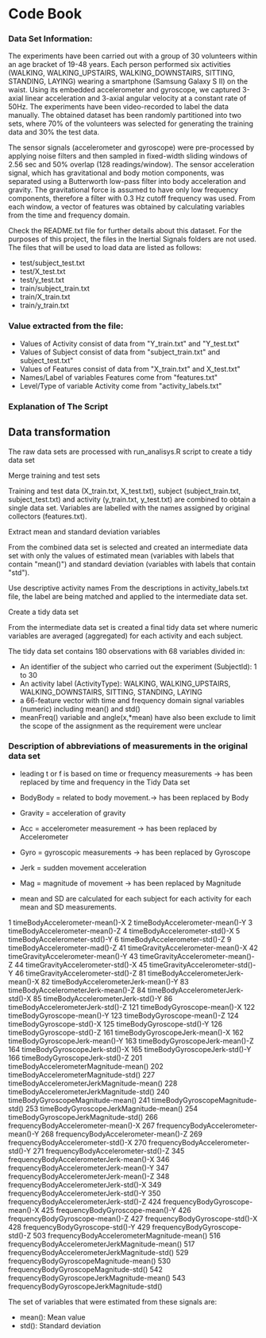 Code Book
========

### Data Set Information:
The experiments have been carried out with a group of 30 volunteers within an age bracket of 19-48 years. Each person performed six activities (WALKING, WALKING_UPSTAIRS, WALKING_DOWNSTAIRS, SITTING, STANDING, LAYING) wearing a smartphone (Samsung Galaxy S II) on the waist. Using its embedded accelerometer and gyroscope, we captured 3-axial linear acceleration and 3-axial angular velocity at a constant rate of 50Hz. The experiments have been video-recorded to label the data manually. The obtained dataset has been randomly partitioned into two sets, where 70% of the volunteers was selected for generating the training data and 30% the test data.

The sensor signals (accelerometer and gyroscope) were pre-processed by applying noise filters and then sampled in fixed-width sliding windows of 2.56 sec and 50% overlap (128 readings/window). The sensor acceleration signal, which has gravitational and body motion components, was separated using a Butterworth low-pass filter into body acceleration and gravity. The gravitational force is assumed to have only low frequency components, therefore a filter with 0.3 Hz cutoff frequency was used. From each window, a vector of features was obtained by calculating variables from the time and frequency domain.

Check the README.txt file for further details about this dataset. For the purposes of this project, the files in the Inertial Signals folders are not used. The files that will be used to load data are listed as follows:

- test/subject_test.txt
- test/X_test.txt
- test/y_test.txt
- train/subject_train.txt
- train/X_train.txt
- train/y_train.txt

### Value extracted from the file:

- Values of Activity consist of data from "Y_train.txt" and "Y_test.txt"
- Values of Subject consist of data from "subject_train.txt" and subject_test.txt"
- Values of Features consist of data from "X_train.txt" and X_test.txt"
- Names/Label of variables Features come from "features.txt"
- Level/Type of variable Activity come from "activity_labels.txt"

### Explanation of The Script
Data transformation
-------------------
The raw data sets are processed with run_analisys.R script to create a tidy data set

Merge training and test sets

Training and test data (X_train.txt, X_test.txt), subject  (subject_train.txt, subject_test.txt) and activity (y_train.txt, y_test.txt) are combined to obtain a single data set. Variables are labelled with the names assigned by original collectors (features.txt).

Extract mean and standard deviation variables

From the combined data set is selected and created an intermediate data set with only the values of estimated mean (variables with labels that contain "mean()") and standard deviation (variables with labels that contain "std").

Use descriptive activity names
From the descriptions in activity_labels.txt file, the label are being matched and applied to the intermediate data set.

Create a tidy data set

From the intermediate data set is created a final tidy data set where numeric variables are averaged (aggregated) for each activity and each subject.

The tidy data set contains 180 observations with 68 variables divided in:

- An identifier of the subject who carried out the experiment (SubjectId): 1 to 30
- An activity label (ActivityType): WALKING, WALKING_UPSTAIRS, WALKING_DOWNSTAIRS, SITTING, STANDING, LAYING
- a 66-feature vector with time and frequency domain signal variables (numeric) including mean() and std()
- meanFreq() variable and angle(x,*mean) have also been exclude to limit the scope of the assignment as the requirement were unclear

### Description of abbreviations of measurements in the original data set
- leading t or f is based on time or frequency measurements -> has been replaced by time and frequency in the Tidy Data set
- BodyBody = related to body movement.-> has been replaced by Body
- Gravity = acceleration of gravity
- Acc = accelerometer measurement -> has been replaced by Accelerometer
- Gyro = gyroscopic measurements -> has been replaced by Gyroscope
- Jerk = sudden movement acceleration
- Mag = magnitude of movement -> has been replaced by Magnitude

- mean and SD are calculated for each subject for each activity for each mean and SD measurements.

1 timeBodyAccelerometer-mean()-X
2 timeBodyAccelerometer-mean()-Y
3 timeBodyAccelerometer-mean()-Z
4 timeBodyAccelerometer-std()-X
5 timeBodyAccelerometer-std()-Y
6 timeBodyAccelerometer-std()-Z
9 timeBodyAccelerometer-mad()-Z
41 timeGravityAccelerometer-mean()-X
42 timeGravityAccelerometer-mean()-Y
43 timeGravityAccelerometer-mean()-Z
44 timeGravityAccelerometer-std()-X
45 timeGravityAccelerometer-std()-Y
46 timeGravityAccelerometer-std()-Z
81 timeBodyAccelerometerJerk-mean()-X
82 timeBodyAccelerometerJerk-mean()-Y
83 timeBodyAccelerometerJerk-mean()-Z
84 timeBodyAccelerometerJerk-std()-X
85 timeBodyAccelerometerJerk-std()-Y
86 timeBodyAccelerometerJerk-std()-Z
121 timeBodyGyroscope-mean()-X
122 timeBodyGyroscope-mean()-Y
123 timeBodyGyroscope-mean()-Z
124 timeBodyGyroscope-std()-X
125 timeBodyGyroscope-std()-Y
126 timeBodyGyroscope-std()-Z
161 timeBodyGyroscopeJerk-mean()-X
162 timeBodyGyroscopeJerk-mean()-Y
163 timeBodyGyroscopeJerk-mean()-Z
164 timeBodyGyroscopeJerk-std()-X
165 timeBodyGyroscopeJerk-std()-Y
166 timeBodyGyroscopeJerk-std()-Z
201 timeBodyAccelerometerMagnitude-mean()
202 timeBodyAccelerometerMagnitude-std()
227 timeBodyAccelerometerJerkMagnitude-mean()
228 timeBodyAccelerometerJerkMagnitude-std()
240 timeBodyGyroscopeMagnitude-mean()
241 timeBodyGyroscopeMagnitude-std()
253 timeBodyGyroscopeJerkMagnitude-mean()
254 timeBodyGyroscopeJerkMagnitude-std()
266 frequencyBodyAccelerometer-mean()-X
267 frequencyBodyAccelerometer-mean()-Y
268 frequencyBodyAccelerometer-mean()-Z
269 frequencyBodyAccelerometer-std()-X
270 frequencyBodyAccelerometer-std()-Y
271 frequencyBodyAccelerometer-std()-Z
345 frequencyBodyAccelerometerJerk-mean()-X
346 frequencyBodyAccelerometerJerk-mean()-Y
347 frequencyBodyAccelerometerJerk-mean()-Z
348 frequencyBodyAccelerometerJerk-std()-X
349 frequencyBodyAccelerometerJerk-std()-Y
350 frequencyBodyAccelerometerJerk-std()-Z
424 frequencyBodyGyroscope-mean()-X
425 frequencyBodyGyroscope-mean()-Y
426 frequencyBodyGyroscope-mean()-Z
427 frequencyBodyGyroscope-std()-X
428 frequencyBodyGyroscope-std()-Y
429 frequencyBodyGyroscope-std()-Z
503 frequencyBodyAccelerometerMagnitude-mean()
516 frequencyBodyAccelerometerJerkMagnitude-mean()
517 frequencyBodyAccelerometerJerkMagnitude-std()
529 frequencyBodyGyroscopeMagnitude-mean()
530 frequencyBodyGyroscopeMagnitude-std()
542 frequencyBodyGyroscopeJerkMagnitude-mean()
543 frequencyBodyGyroscopeJerkMagnitude-std()




The set of variables that were estimated from these signals are:
- mean(): Mean value
- std(): Standard deviation
